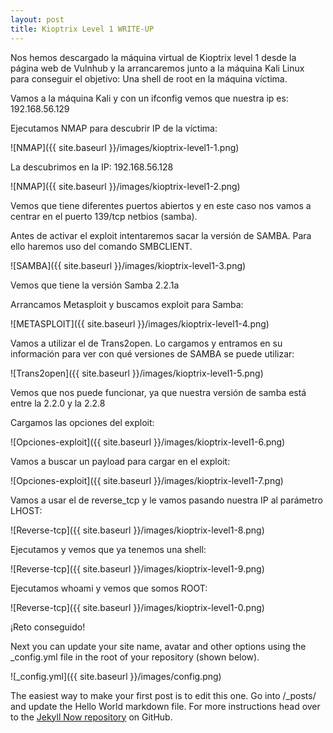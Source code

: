 ```yaml
---
layout: post
title: Kioptrix Level 1 WRITE-UP
---
```


Nos hemos descargado la máquina virtual de Kioptrix level 1 desde la página web de Vulnhub y la arrancaremos junto a la máquina Kali Linux para conseguir el objetivo: Una shell de root en la máquina víctima. 

Vamos a la máquina Kali y con un ifconfig vemos que nuestra ip es: 192.168.56.129

Ejecutamos NMAP para descubrir IP de la víctima:

![NMAP]({{ site.baseurl }}/images/kioptrix-level1-1.png)

La descubrimos en la IP: 192.168.56.128

![NMAP]({{ site.baseurl }}/images/kioptrix-level1-2.png)

Vemos que tiene diferentes puertos abiertos y en este caso nos vamos a centrar en el puerto 139/tcp netbios (samba).

Antes de activar el exploit intentaremos sacar la versión de SAMBA. Para ello haremos uso del comando SMBCLIENT.

![SAMBA]({{ site.baseurl }}/images/kioptrix-level1-3.png)

Vemos que tiene la versión Samba 2.2.1a

Arrancamos Metasploit y buscamos exploit para Samba:

![METASPLOIT]({{ site.baseurl }}/images/kioptrix-level1-4.png)

Vamos a utilizar el de Trans2open. Lo cargamos y entramos en su información para ver con qué versiones de SAMBA se puede utilizar:

![Trans2open]({{ site.baseurl }}/images/kioptrix-level1-5.png)

Vemos que nos puede funcionar, ya que nuestra versión de samba está entre la 2.2.0 y la 2.2.8

Cargamos las opciones del exploit:

![Opciones-exploit]({{ site.baseurl }}/images/kioptrix-level1-6.png)

Vamos a buscar un payload para cargar en el exploit:

![Opciones-exploit]({{ site.baseurl }}/images/kioptrix-level1-7.png)

Vamos a usar el de reverse_tcp y le vamos pasando nuestra IP al parámetro LHOST:

![Reverse-tcp]({{ site.baseurl }}/images/kioptrix-level1-8.png)

Ejecutamos y vemos que ya tenemos una shell:

![Reverse-tcp]({{ site.baseurl }}/images/kioptrix-level1-9.png)

Ejecutamos whoami y vemos que somos ROOT:

![Reverse-tcp]({{ site.baseurl }}/images/kioptrix-level1-0.png)


¡Reto conseguido!























Next you can update your site name, avatar and other options using the _config.yml file in the root of your repository (shown below).

![_config.yml]({{ site.baseurl }}/images/config.png)

The easiest way to make your first post is to edit this one. Go into /_posts/ and update the Hello World markdown file. For more instructions head over to the [Jekyll Now repository](https://github.com/barryclark/jekyll-now) on GitHub.
